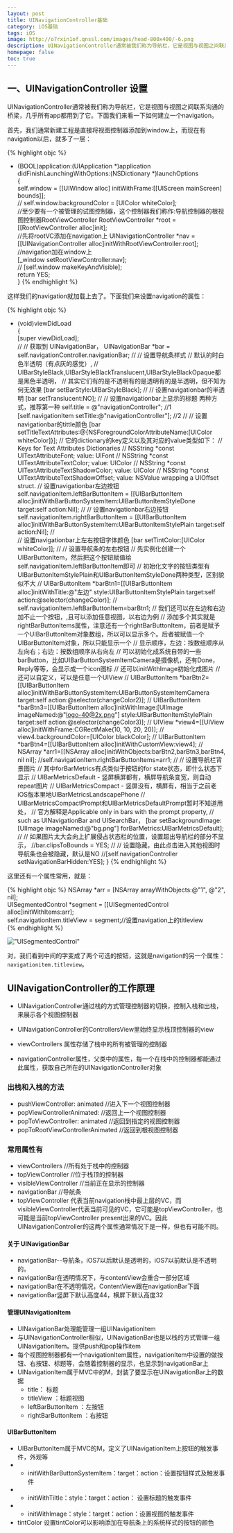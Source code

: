 ```yaml
---
layout: post
title: UINavigationController基础
category: iOS基础
tags: iOS
image: http://o7rxin1of.qnssl.com/images/head-800x400/-6.png
description: UINavigationController通常被我们称为导航栏，它是视图与视图之间联系沟通的桥梁，几乎所有app都用到了它。这里记录下它的基本使用.
homepage: false
toc: true
---
```


<!--more-->

## 一、UINavigationController 设置
UINavigationController通常被我们称为导航栏，它是视图与视图之间联系沟通的桥梁，几乎所有app都用到了它。下面我们来看一下如何建立一个navigation。

首先，我们通常新建工程是直接将视图控制器添加到window上，而现在有navigation以后，就多了一层：

{% highlight objc  %}
- (BOOL)application:(UIApplication *)application didFinishLaunchingWithOptions:(NSDictionary *)launchOptions  
{  
    self.window = [[UIWindow alloc] initWithFrame:[[UIScreen mainScreen] bounds]];  
	//
    self.window.backgroundColor = [UIColor whiteColor];  
    //至少要有一个被管理的试图控制器，这个控制器我们称作:导航控制器的根视图控制器RootViewController
    RootViewController *root = [[RootViewController alloc]init];  
    //先将rootVC添加在navigation上
    UINavigationController *nav = [[UINavigationController alloc]initWithRootViewController:root];
    //navigation加在window上      
    [_window setRootViewController:nav];  
    //
    [self.window makeKeyAndVisible];  
    return YES;  
}
{% endhighlight %}

这样我们的navigation就加载上去了。下面我们来设置navigation的属性：

{% highlight objc  %}
- (void)viewDidLoad  
{  
    [super viewDidLoad];  
    //
    //  获取到 UINavigationBar，
    UINavigationBar *bar = self.navigationController.navigationBar;
    //
    //  设置导航条样式
    //  默认的时白色半透明（有点灰的感觉）,
    //  UIBarStyleBlack,UIBarStyleBlackTranslucent,UIBarStyleBlackOpaque都是黑色半透明，
    //  其实它们有的是不透明有的是透明有的是半透明，但不知为何无效果
    [bar setBarStyle:UIBarStyleBlack];
    //
    //  设置navigationbar的半透明
    [bar setTranslucent:NO];
    //
    //  设置navigationbar上显示的标题 两种方式，推荐第一种 
    self.title = @"navigationController"; //1
    [self.navigationItem setTitle:@"navigationController"];  //2
    //
    //  设置navigationbar的tittle颜色
    [bar setTitleTextAttributes:@{NSForegroundColorAttributeName:[UIColor whiteColor]}];
    //  它的dictionary的key定义以及其对应的value类型如下：
    //  Keys for Text Attributes Dictionaries
	//  NSString *const UITextAttributeFont;                       value: UIFont
	//  NSString *const UITextAttributeTextColor;                 value: UIColor
	//  NSString *const UITextAttributeTextShadowColor;       value: UIColor
	//  NSString *const UITextAttributeTextShadowOffset;      value: NSValue wrapping a UIOffset struct.
    //  设置navigationbar左边按钮  
    self.navigationItem.leftBarButtonItem = [[UIBarButtonItem alloc]initWithBarButtonSystemItem:UIBarButtonItemStyleDone target:self action:Nil]; 
    // 
    //  设置navigationbar右边按钮 
    self.navigationItem.rightBarButtonItem = [[UIBarButtonItem alloc]initWithBarButtonSystemItem:UIBarButtonItemStylePlain target:self action:Nil]; 
    //  
    //  设置navigationbar上左右按钮字体颜色
    [bar setTintColor:[UIColor whiteColor]]; 
    //
    //  设置导航条的左右按钮
    //  先实例化创建一个UIBarButtonItem，然后把这个按钮赋值给self.navigationItem.leftBarButtonItem即可
    //  初始化文字的按钮类型有UIBarButtonItemStylePlain和UIBarButtonItemStyleDone两种类型，区别貌似不大
    //  UIBarButtonItem *barBtn1=[[UIBarButtonItem alloc]initWithTitle:@"左边" style:UIBarButtonItemStylePlain target:self action:@selector(changeColor)];
    //  self.navigationItem.leftBarButtonItem=barBtn1;
    //  我们还可以在左边和右边加不止一个按钮，,且可以添加任意视图，以右边为例
    //  添加多个其实就是rightBarButtonItems属性，注意还有一个rightBarButtonItem，前者是赋予一个UIBarButtonItem对象数组，所以可以显示多个。后者被赋值一个UIBarButtonItem对象，所以只能显示一个
    //  显示顺序，左边：按数组顺序从左向右；右边：按数组顺序从右向左
    //  可以初始化成系统自带的一些barButton，比如UIBarButtonSystemItemCamera是摄像机，还有Done，Reply等等，会显示成一个icon图标
    //  还可以initWithImage初始化成图片
    //  还可以自定义，可以是任意一个UIView
    //  UIBarButtonItem *barBtn2=[[UIBarButtonItem alloc]initWithBarButtonSystemItem:UIBarButtonSystemItemCamera target:self action:@selector(changeColor2)];
    //  UIBarButtonItem *barBtn3=[[UIBarButtonItem alloc]initWithImage:[UIImage imageNamed:@"logo-40@2x.png"] style:UIBarButtonItemStylePlain target:self action:@selector(changeColor3)];
    //  UIView *view4=[[UIView alloc]initWithFrame:CGRectMake(10, 10, 20, 20)];
    //  view4.backgroundColor=[UIColor blackColor];
    //  UIBarButtonItem *barBtn4=[[UIBarButtonItem alloc]initWithCustomView:view4];
    //  NSArray *arr1=[[NSArray alloc]initWithObjects:barBtn2,barBtn3,barBtn4, nil nil];
    //self.navigationItem.rightBarButtonItems=arr1;
    //
    //  设置导航栏背景图片
    //  其中forBarMetrics有点类似于按钮的for state状态，即什么状态下显示
    //  UIBarMetricsDefault - 竖屏横屏都有，横屏导航条变宽，则自动repeat图片
    //  UIBarMetricsCompact - 竖屏没有，横屏有，相当于之前老iOS版本里地UIBarMetricsLandscapePhone
    //  UIBarMetricsCompactPrompt和UIBarMetricsDefaultPrompt暂时不知道用处，
    //  官方解释是Applicable only in bars with the prompt property, 
    //  such as UINavigationBar and UISearchBar，
    [bar setBackgroundImage:[UIImage imageNamed:@"bg.png"] forBarMetrics:UIBarMetricsDefault];
    //
    //  如果图片太大会向上扩展侵占状态栏的位置，设置超出导航栏的部分不显示，
    //bar.clipsToBounds = YES;
	//
    //  设置隐藏，由此点击进入其他视图时导航条也会被隐藏，默认是NO
    //[self.navigationController setNavigationBarHidden:YES];
}
{% endhighlight %}

这里还有一个属性常用，就是：

{% highlight objc  %}
	NSArray *arr = [NSArray arrayWithObjects:@"1", @"2", nil];  
    UISegmentedControl *segment = [[UISegmentedControl alloc]initWithItems:arr];  
    self.navigationItem.titleView = segment;//设置navigation上的titleview  
{% endhighlight %}


!["UISegmentedControl"](http://o7rxin1of.qnssl.com/images/2016/02/navigation.png "UISegmentedControl")

对，我们看到中间的字变成了两个可选的按钮，这就是navigation的另一个属性：`navigationitem.titleview`。


## UINavigationController的工作原理

* UINavigationController通过栈的方式管理控制器的切换，控制入栈和出栈，来展示各个视图控制器

* UINavigationController的ControllersView里始终显示栈顶控制器的view

* viewControllers 属性存储了栈中的所有被管理的控制器

* navigationController属性，父类中的属性，每一个在栈中的控制器都能通过此属性，获取自己所在的UINavigationController对象

### 出栈和入栈的方法
 
* pushViewController: animated   //进入下一个视图控制器
* popViewControllerAnimated:    //返回上一个视图控制器
* popToViewController: animated    //返回到指定的视图控制器
* popToRootViewControllerAnimated     //返回到根视图控制器

### 常用属性有
* viewControllers    //所有处于栈中的控制器
* topViewController     //位于栈顶的控制器
* visibleViewController    //当前正在显示的控制器
* navigationBar     //导航条
* topViewController    代表当前navigation栈中最上层的VC，而visibleViewController代表当前可见的VC，它可能是topViewController，也可能是当前topViewController present出来的VC。因此UINavigationController的这两个属性通常情况下是一样，但也有可能不同。

#### 关于 UINavigationBar
* navigationBar--导航条，iOS7以后默认是透明的，iOS7以前默认是不透明的。
* navigationBar在透明情况下，与contentView会重合一部分区域
* navigationBar在不透明情况，ContentView跟在navigationBar下面
* navigationBar竖屏下默认高度44，横屏下默认高度32


#### 管理UINavigationItem

* UINavigationBar处理能管理一组UINavigationItem
* 与UINavigationController相似，UINavigationBar也是以栈的方式管理一组UINavigationItem。提供push和pop操作item
* 每个视图控制器都有一个navigationItem属性，navigationItem中设置的做按钮、右按钮、标题等，会随着控制器的显示，也显示到navigationBar上
* UINavigationItem属于MVC中的M，封装了要显示在UiNavigationBar上的数据
	* title： 标题
	* titleView ：标题视图
	* leftBarButtonItem ：左按钮
	* rightBarButtonItem ：右按钮

#### UIBarButtonItem
* UIBarButtonItem属于MVC的M，定义了UINavigationItem上按钮的触发事件，外观等
* - initWithBarButtonSystemItem：target：action：设置按钮样式及触发事件
* - initWithTiltle：style：target：action： 设置标题的触发事件
* - initWithImage：style：target：action：设置视图的触发事件
* tintColor  设置tintColor可以影响添加在导航条上的系统样式的按钮的颜色








